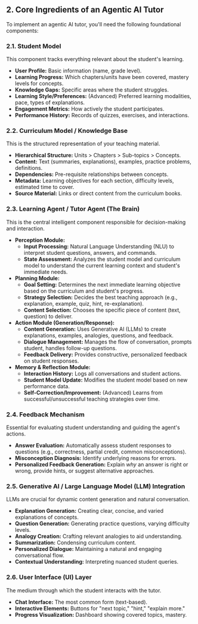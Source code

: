 ## **2\. Core Ingredients of an Agentic AI Tutor**

To implement an agentic AI tutor, you'll need the following foundational components:

### **2.1. Student Model**

This component tracks everything relevant about the student's learning.

* **User Profile:** Basic information (name, grade level).  
* **Learning Progress:** Which chapters/units have been covered, mastery levels for concepts.  
* **Knowledge Gaps:** Specific areas where the student struggles.  
* **Learning Style/Preferences:** (Advanced) Preferred learning modalities, pace, types of explanations.  
* **Engagement Metrics:** How actively the student participates.  
* **Performance History:** Records of quizzes, exercises, and interactions.

### **2.2. Curriculum Model / Knowledge Base**

This is the structured representation of your teaching material.

* **Hierarchical Structure:** Units \> Chapters \> Sub-topics \> Concepts.  
* **Content:** Text (summaries, explanations), examples, practice problems, definitions.  
* **Dependencies:** Pre-requisite relationships between concepts.  
* **Metadata:** Learning objectives for each section, difficulty levels, estimated time to cover.  
* **Source Material:** Links or direct content from the curriculum books.

### **2.3. Learning Agent / Tutor Agent (The Brain)**

This is the central intelligent component responsible for decision-making and interaction.

* **Perception Module:**  
  * **Input Processing:** Natural Language Understanding (NLU) to interpret student questions, answers, and commands.  
  * **State Assessment:** Analyzes the student model and curriculum model to understand the current learning context and student's immediate needs.  
* **Planning Module:**  
  * **Goal Setting:** Determines the next immediate learning objective based on the curriculum and student's progress.  
  * **Strategy Selection:** Decides the best teaching approach (e.g., explanation, example, quiz, hint, re-explanation).  
  * **Content Selection:** Chooses the specific piece of content (text, question) to deliver.  
* **Action Module (Generation/Response):**  
  * **Content Generation:** Uses Generative AI (LLMs) to create explanations, examples, analogies, questions, and feedback.  
  * **Dialogue Management:** Manages the flow of conversation, prompts student, handles follow-up questions.  
  * **Feedback Delivery:** Provides constructive, personalized feedback on student responses.  
* **Memory & Reflection Module:**  
  * **Interaction History:** Logs all conversations and student actions.  
  * **Student Model Update:** Modifies the student model based on new performance data.  
  * **Self-Correction/Improvement:** (Advanced) Learns from successful/unsuccessful teaching strategies over time.

### **2.4. Feedback Mechanism**

Essential for evaluating student understanding and guiding the agent's actions.

* **Answer Evaluation:** Automatically assess student responses to questions (e.g., correctness, partial credit, common misconceptions).  
* **Misconception Diagnosis:** Identify underlying reasons for errors.  
* **Personalized Feedback Generation:** Explain *why* an answer is right or wrong, provide hints, or suggest alternative approaches.

### **2.5. Generative AI / Large Language Model (LLM) Integration**

LLMs are crucial for dynamic content generation and natural conversation.

* **Explanation Generation:** Creating clear, concise, and varied explanations of concepts.  
* **Question Generation:** Generating practice questions, varying difficulty levels.  
* **Analogy Creation:** Crafting relevant analogies to aid understanding.  
* **Summarization:** Condensing curriculum content.  
* **Personalized Dialogue:** Maintaining a natural and engaging conversational flow.  
* **Contextual Understanding:** Interpreting nuanced student queries.

### **2.6. User Interface (UI) Layer**

The medium through which the student interacts with the tutor.

* **Chat Interface:** The most common form (text-based).  
* **Interactive Elements:** Buttons for "next topic," "hint," "explain more."  
* **Progress Visualization:** Dashboard showing covered topics, mastery.

